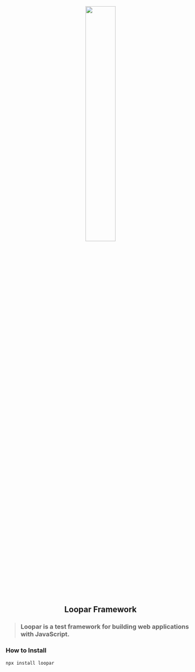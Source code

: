 <div align = "center">
    <img src = "https://user-images.githubusercontent.com/87505840/196835270-bb77df87-9880-4933-b0ff-289eb54c0202.svg" height = "" width = "40%">
    <h2>Loopar Framework</h2>

</div>

> ### Loopar is a test framework for building web applications with JavaScript.



### How to Install
> 

```bash
npx install loopar
```